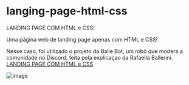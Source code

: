 # langing-page-html-css
LANDING PAGE COM HTML e CSS!

 Uma página web de landing page apenas com HTML e CSS! 

Nesse caso, foi utilizado o projeto da Balle Bot, um robô que modera a  comunidade no Discord, feita pela explicaçao da Rafaella Ballerini.
[LANDING PAGE COM HTML e CSS](https://www.youtube.com/watch?v=llF6vD-RljE&ab_channel=RafaellaBallerini)

![image](https://user-images.githubusercontent.com/93100302/180221337-6bb58e2d-9198-486d-b8e9-9c1d7f99d417.png)
